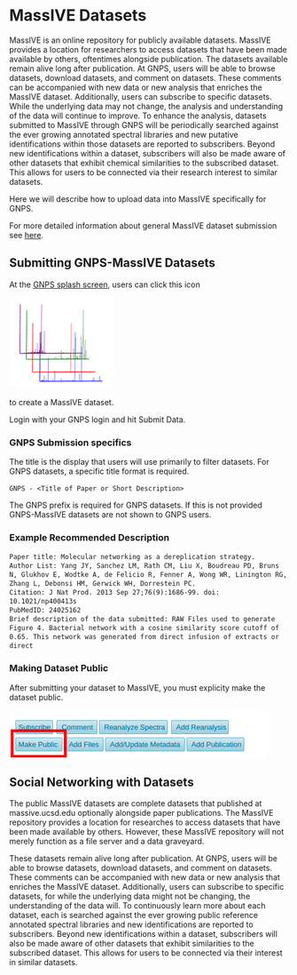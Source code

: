 # MassIVE Datasets

MassIVE is an online repository for publicly available datasets. MassIVE provides a location for researchers to access datasets that have been made available by others, oftentimes alongside publication. The datasets available remain alive long after publication. At GNPS, users will be able to browse datasets, download datasets, and comment on datasets. These comments can be accompanied with new data or new analysis that enriches the MassIVE dataset. Additionally, users can subscribe to specific datasets. While the underlying data may not change, the analysis and understanding of the data will continue to improve. To enhance the analysis, datasets submitted to MassIVE through GNPS will be periodically searched against the ever growing annotated spectral libraries and new putative identifications within those datasets are reported to subscribers. Beyond new identifications within a dataset, subscribers will also be made aware of other datasets that exhibit chemical similarities to the subscribed dataset. This allows for users to be connected via their research interest to similar datasets.


Here we will describe how to upload data into MassIVE specifically for GNPS.

For more detailed information about general MassIVE dataset submission see [here](http://proteomics.ucsd.edu/service/massive/documentation/submit-data/).


## Submitting GNPS-MassIVE Datasets

At the [GNPS splash screen](https://gnps.ucsd.edu/ProteoSAFe/static/gnps-splash.jsp), users can click this icon

![img](img/datasets/massive_icon.png)

to create a MassIVE dataset.

Login with your GNPS login and hit Submit Data.

### GNPS Submission specifics

The title is the display that users will use primarily to filter datasets. For GNPS datasets, a specific title format is required.

```
GNPS - <Title of Paper or Short Description>
```

The GNPS prefix is required for GNPS datasets. If this is not provided GNPS-MassIVE datasets are not shown to GNPS users.


### Example Recommended Description

```
Paper title: Molecular networking as a dereplication strategy.
Author List: Yang JY, Sanchez LM, Rath CM, Liu X, Boudreau PD, Bruns N, Glukhov E, Wodtke A, de Felicio R, Fenner A, Wong WR, Linington RG, Zhang L, Debonsi HM, Gerwick WH, Dorrestein PC.
Citation: J Nat Prod. 2013 Sep 27;76(9):1686-99. doi: 10.1021/np400413s
PubMedID: 24025162
Brief description of the data submitted: RAW Files used to generate Figure 4. Bacterial network with a cosine similarity score cutoff of 0.65. This network was generated from direct infusion of extracts or direct
```

### Making Dataset Public

After submitting your dataset to MassIVE, you must explicity make the dataset public.

![img](img/datasets/make_public.png)

## Social Networking with Datasets

The public MassIVE datasets are complete datasets that published at massive.ucsd.edu optionally alongside paper publications. The MassIVE repository provides a location for researches to access datasets that have been made available by others. However, these MassIVE repository will not merely function as a file server and a data graveyard.

These datasets remain alive long after publication. At GNPS, users will be able to browse datasets, download datasets, and comment on datasets. These comments can be accompanied with new data or new analysis that enriches the MassIVE dataset. Additionally, users can subscribe to specific datasets, for while the underlying data might not be changing, the understanding of the data will. To continuously learn more about each dataset, each is searched against the ever growing public reference annotated spectral libraries and new identifications are reported to subscribers. Beyond new identifications within a dataset, subscribers will also be made aware of other datasets that exhibit similarities to the subscribed dataset. This allows for users to be connected via their interest in similar datasets.
